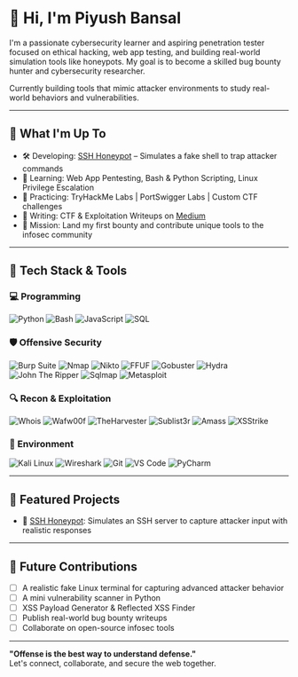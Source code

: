 # 👋 Hi, I'm Piyush Bansal

I'm a passionate cybersecurity learner and aspiring penetration tester focused on ethical hacking, web app testing, and building real-world simulation tools like honeypots. My goal is to become a skilled bug bounty hunter and cybersecurity researcher.

Currently building tools that mimic attacker environments to study real-world behaviors and vulnerabilities.

---

## 🧭 What I'm Up To

- 🛠️ Developing: [SSH Honeypot](https://github.com/Piyushbansal14/ssh-honeypot) – Simulates a fake shell to trap attacker commands
- 🧠 Learning: Web App Pentesting, Bash & Python Scripting, Linux Privilege Escalation
- 🧪 Practicing: TryHackMe Labs | PortSwigger Labs | Custom CTF challenges
- 📝 Writing: CTF & Exploitation Writeups on [Medium](https://medium.com/@piyushbansal14)
- 🎯 Mission: Land my first bounty and contribute unique tools to the infosec community

---

## 🔧 Tech Stack & Tools

### 💻 Programming
![Python](https://img.shields.io/badge/-Python-3776AB?style=flat&logo=python&logoColor=white)
![Bash](https://img.shields.io/badge/-Bash-4EAA25?style=flat&logo=gnu-bash&logoColor=white)
![JavaScript](https://img.shields.io/badge/-JavaScript-F7DF1E?style=flat&logo=javascript&logoColor=black)
![SQL](https://img.shields.io/badge/-SQL-4479A1?style=flat&logo=mysql&logoColor=white)

### 🛡️ Offensive Security
![Burp Suite](https://img.shields.io/badge/-Burp%20Suite-FF6600?style=flat)
![Nmap](https://img.shields.io/badge/-Nmap-005F87?style=flat)
![Nikto](https://img.shields.io/badge/-Nikto-BF360C?style=flat)
![FFUF](https://img.shields.io/badge/-FFUF-black?style=flat)
![Gobuster](https://img.shields.io/badge/-Gobuster-00599C?style=flat)
![Hydra](https://img.shields.io/badge/-Hydra-7B1FA2?style=flat)
![John The Ripper](https://img.shields.io/badge/-John--The--Ripper-3C3C3C?style=flat)
![Sqlmap](https://img.shields.io/badge/-SQLMap-yellow?style=flat)
![Metasploit](https://img.shields.io/badge/-Metasploit-blue?style=flat)

### 🔍 Recon & Exploitation
![Whois](https://img.shields.io/badge/-Whois-gray?style=flat)
![Wafw00f](https://img.shields.io/badge/-Wafw00f-gray?style=flat)
![TheHarvester](https://img.shields.io/badge/-theHarvester-gray?style=flat)
![Sublist3r](https://img.shields.io/badge/-Sublist3r-gray?style=flat)
![Amass](https://img.shields.io/badge/-Amass-gray?style=flat)
![XSStrike](https://img.shields.io/badge/-XSStrike-gray?style=flat)

### 🐧 Environment
![Kali Linux](https://img.shields.io/badge/-Kali%20Linux-557C94?style=flat&logo=kalilinux&logoColor=white)
![Wireshark](https://img.shields.io/badge/-Wireshark-1679A7?style=flat&logo=wireshark&logoColor=white)
![Git](https://img.shields.io/badge/-Git-F05032?style=flat&logo=git&logoColor=white)
![VS Code](https://img.shields.io/badge/-VS%20Code-007ACC?style=flat&logo=visual-studio-code&logoColor=white)
![PyCharm](https://img.shields.io/badge/-PyCharm-000000?style=flat&logo=pycharm&logoColor=white)

---

## 📌 Featured Projects

- 🔐 [SSH Honeypot](https://github.com/Piyushbansal14/ssh-honeypot): Simulates an SSH server to capture attacker input with realistic responses

---

## 🧭 Future Contributions

- [ ] A realistic fake Linux terminal for capturing advanced attacker behavior  
- [ ] A mini vulnerability scanner in Python  
- [ ] XSS Payload Generator & Reflected XSS Finder  
- [ ] Publish real-world bug bounty writeups  
- [ ] Collaborate on open-source infosec tools  

---

**"Offense is the best way to understand defense."**  
Let's connect, collaborate, and secure the web together.
